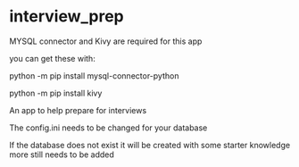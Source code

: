 # interview_prep

MYSQL connector and Kivy are required for this app

you can get these with:

python -m pip install mysql-connector-python

python -m pip install kivy

An app to help prepare for interviews

The config.ini needs to be changed for your database

If the database does not exist it will be created with some starter knowledge more still needs to be added
